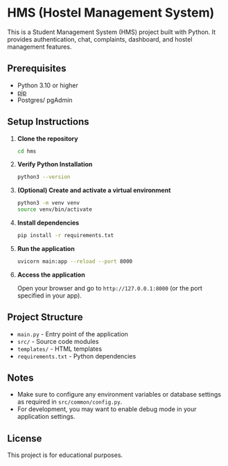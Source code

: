 # HMS (Hostel Management System)

This is a Student Management System (HMS) project built with Python. It provides authentication, chat, complaints, dashboard, and hostel management features.

## Prerequisites

- Python 3.10 or higher
- [pip](https://pip.pypa.io/en/stable/)
- Postgres/ pgAdmin

## Setup Instructions

1. **Clone the repository**

   ```bash
   cd hms
   ```

2. **Verify Python Installation**
    ```bash
    python3 --version
    ```

2. **(Optional) Create and activate a virtual environment**

   ```bash
   python3 -m venv venv
   source venv/bin/activate
   ```

3. **Install dependencies**

   ```bash
   pip install -r requirements.txt
   ```

4. **Run the application**

   ```bash
   uvicorn main:app --reload --port 8000
   ```

5. **Access the application**

   Open your browser and go to `http://127.0.0.1:8000` (or the port specified in your app).

## Project Structure

- `main.py` - Entry point of the application
- `src/` - Source code modules
- `templates/` - HTML templates
- `requirements.txt` - Python dependencies

## Notes

- Make sure to configure any environment variables or database settings as required in `src/common/config.py`.
- For development, you may want to enable debug mode in your application settings.

## License

This project is for educational purposes.
